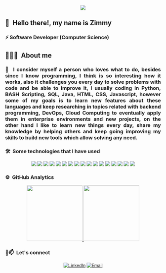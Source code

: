 <div align="justify"> 

<div align="center">
  <img src="https://static.myfigurecollection.net/upload/pictures/2023/09/07/3745732.gif">
</div>

## 👋 &nbsp;Hello there!, my name is Zimmy

### ⚡ Software Developer (Computer Science)

## 👨🏻‍💻 &nbsp;About me

### 👯 &nbsp;I consider myself a person who loves what to do, besides since I know programming, I think is so interesting how it works, also it challenges you every day to solve problems with code and be able to improve it, I usually coding in Python, BASH Scripting, SQL, Java, HTML, CSS, Javascript, however some of my goals is to learn new features about these languages and keep researching in topics related with backend programming, DevOps, Cloud Computing to eventually apply them in enterprise environments and new projects, on the other hand I like to learn new things every day, share my knowledge by helping others and keep going improving my skills to build new tools which allow solving any need.

### 🛠 &nbsp;Some technologies that I have used

<div align="center">
  <img src="https://img.shields.io/badge/Python-3776AB?style=for-the-badge&logo=python&logoColor=white" />
  <img src="https://img.shields.io/badge/HTML5-E34F26?style=for-the-badge&logo=html5&logoColor=white" />
  <img src="https://img.shields.io/badge/CSS3-1572B6?style=for-the-badge&logo=css3&logoColor=white" />
  <img src="https://img.shields.io/badge/JavaScript-323330?style=for-the-badge&logo=javascript&logoColor=F7DF1E" />
  <img src="https://img.shields.io/badge/Node.js-339933?style=for-the-badge&logo=nodedotjs&logoColor=white" />
  <img src="https://img.shields.io/badge/C%2B%2B-00599C?style=for-the-badge&logo=c%2B%2B&logoColor=white" />
  <img src="https://img.shields.io/badge/Java-ED8B00?style=for-the-badge&logo=java&logoColor=white" />
  <img src="https://img.shields.io/badge/MongoDB-4EA94B?style=for-the-badge&logo=mongodb&logoColor=white" />
  <img src="https://img.shields.io/badge/firebase-ffca28?style=for-the-badge&logo=firebase&logoColor=black" />
  <img src="https://img.shields.io/badge/GitHub-100000?style=for-the-badge&logo=github&logoColor=white" />
  <img src="https://img.shields.io/badge/Git-F05032?style=for-the-badge&logo=git&logoColor=white" />
  <img src="https://img.shields.io/badge/Selenium-43B02A?style=for-the-badge&logo=Selenium&logoColor=white" />
  <img src="https://img.shields.io/badge/Kali_Linux-557C94?style=for-the-badge&logo=kali-linux&logoColor=white" />
  <img src="https://img.shields.io/badge/Android-3DDC84?style=for-the-badge&logo=android&logoColor=white" />
  <img src="https://img.shields.io/badge/Android_Studio-3DDC84?style=for-the-badge&logo=android-studio&logoColor=white" />
  <img src="https://img.shields.io/badge/Visual_Studio_Code-0078D4?style=for-the-badge&logo=visual%20studio%20code&logoColor=white" />
  <img src="https://img.shields.io/badge/Shell_Script-121011?style=for-the-badge&logo=gnu-bash&logoColor=white" />
</div>

### ⚙️ &nbsp;GitHub Analytics

<div align="center">
  <a href="https://github.com/SantiagoPujana">
    <img height="180em" src="https://github-readme-stats-eight-theta.vercel.app/api?username=SantiagoPujana&show_icons=true&theme=algolia&include_all_commits=true"/>  
    <img height="180em" src="https://github-readme-stats-eight-theta.vercel.app/api/top-langs/?username=SantiagoPujana&layout=compact&langs_count=8&theme=algolia"/>
  </a>
</div>

### 🤝📫 &nbsp;Let's connect

<div align="center">
  <a href="https://www.linkedin.com/in/santiago-pujana-polanco-a7a014212"><img alt="LinkedIn" src="https://img.shields.io/badge/LinkedIn-Santiago%20Pujana%20Polanco-0077B5?style=for-the-badge&logo=linkedin&logoColor=white"></a>
  <a href="mailto:santiagopujana@gmail.com"><img alt="Email" src="https://img.shields.io/badge/Gmail-santiagopujana@gmail.com-D14836?style=for-the-badge&logo=gmail&logoColor=white"></a>
</div>
  
</div>
